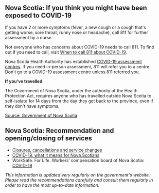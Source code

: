## Nova Scotia: If you think you might have been exposed to COVID-19

If you have 2 or more symptoms (fever, a new cough or a cough that's getting worse, sore throat, runny nose or headache), call 811 for further assessment by a nurse.

Not everyone who has concerns about COVID-19 needs to call 811. To find out if you need to call, visit [When to call 811 about COVID-19](https://when-to-call-about-covid19.novascotia.ca/en).

Nova Scotia Health Authority has established [COVID-19 assessment centres](http://www.nshealth.ca/coronavirus-assessment). If you need in-person assessment, 811 will refer you to a centre. Don't go to a COVID-19 assessment centre unless 811 referred you.

**If you’ve travelled**

The Government of Nova Scotia, under the authority of the Health Protection Act, requires anyone who has travelled outside Nova Scotia to self-isolate for 14 days from the day they get back to the province, even if they don't have symptoms.

[Source: Government of Nova Scotia](https://novascotia.ca/coronavirus/when-to-seek-help/)

## Nova Scotia: Recommendation and opening/closing of services

- [Closures, cancellations and service changes](https://novascotia.ca/closures-cancellations-and-service-changes/)
- [COVID-19: what it means for Nova Scotians](https://novascotia.ca/coronavirus/what-it-means-for-nova-scotians/)
- WorkSafe. For Life. Workers’ compensation board of Nova Scotia: [COVID-19](http://www.worksafeforlife.ca/covid19)

_This information is updated very regularly on the government's website. Please read the recommendations carefully and consult them regularly in order to have the most up-to-date information._
